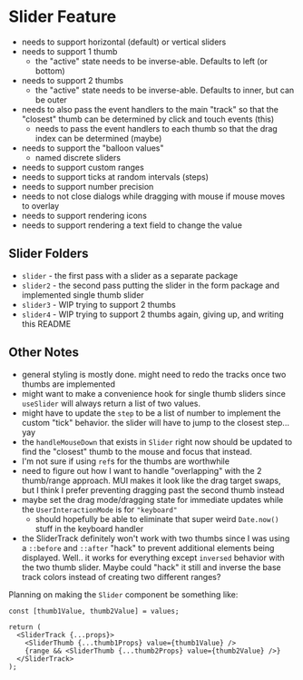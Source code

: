 # Slider Feature

- needs to support horizontal (default) or vertical sliders
- needs to support 1 thumb
  - the "active" state needs to be inverse-able. Defaults to left (or bottom)
- needs to support 2 thumbs
  - the "active" state needs to be inverse-able. Defaults to inner, but can be
    outer
- needs to also pass the event handlers to the main "track" so that the
  "closest" thumb can be determined by click and touch events (this)
  - needs to pass the event handlers to each thumb so that the drag index can be
    determined (maybe)
- needs to support the "balloon values"
  - named discrete sliders
- needs to support custom ranges
- needs to support ticks at random intervals (steps)
- needs to support number precision
- needs to not close dialogs while dragging with mouse if mouse moves to overlay
- needs to support rendering icons
- needs to support rendering a text field to change the value

## Slider Folders

- `slider` - the first pass with a slider as a separate package
- `slider2` - the second pass putting the slider in the form package and
  implemented single thumb slider
- `slider3` - WIP trying to support 2 thumbs
- `slider4` - WIP trying to support 2 thumbs again, giving up, and writing this
  README

## Other Notes

- general styling is mostly done. might need to redo the tracks once two thumbs
  are implemented
- might want to make a convenience hook for single thumb sliders since
  `useSlider` will always return a list of two values.
- might have to update the `step` to be a list of number to implement the custom
  "tick" behavior. the slider will have to jump to the closest step... yay
- the `handleMouseDown` that exists in `Slider` right now should be updated to
  find the "closest" thumb to the mouse and focus that instead.
- I'm not sure if using `ref`s for the thumbs are worthwhile
- need to figure out how I want to handle "overlapping" with the 2 thumb/range
  approach. MUI makes it look like the drag target swaps, but I think I prefer
  preventing dragging past the second thumb instead
- maybe set the drag mode/dragging state for immediate updates while the
  `UserInteractionMode` is for `"keyboard"`
  - should hopefully be able to eliminate that super weird `Date.now()` stuff in
    the keyboard handler
- the SliderTrack definitely won't work with two thumbs since I was using a
  `::before` and `::after` "hack" to prevent additional elements being
  displayed. Well.. it works for everything except `inversed` behavior with the
  two thumb slider. Maybe could "hack" it still and inverse the base track
  colors instead of creating two different ranges?

Planning on making the `Slider` component be something like:

```tsx
const [thumb1Value, thumb2Value] = values;

return (
  <SliderTrack {...props}>
    <SliderThumb {...thumb1Props} value={thumb1Value} />
    {range && <SliderThumb {...thumb2Props} value={thumb2Value} />}
  </SliderTrack>
);
```
